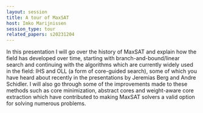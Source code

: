 ```yaml
---
layout: session
title: A tour of MaxSAT
host: Imko Marijnissen
session_type: tour
related_papers: s20231204
---
```


In this presentation I will go over the history of MaxSAT and explain how the field has developed over time, starting with branch-and-bound/linear search and continuing with the algorithms which are currently widely used in the field: IHS and OLL (a form of core-guided search), some of which you have heard about recently in the presentations by Jeremias Berg and Andre Schidler. I will also go through some of the improvements made to these methods such as core minimization, abstract cores and weight-aware core extraction which have contributed to making MaxSAT solvers a valid option for solving numerous problems.